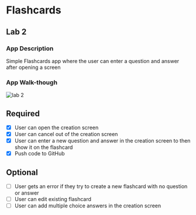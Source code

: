 # Flashcards

## Lab 2

### App Description
Simple Flashcards app where the user can enter a question and answer after opening a screen

### App Walk-though
![lab 2 ](https://user-images.githubusercontent.com/90944924/159084241-7a5fbbee-3e4e-4ee4-84a2-129b5bc569b0.gif)



## Required
- [x] User can open the creation screen
- [x] User can cancel out of the creation screen
- [x] User can enter a new question and answer in the creation screen to then show it on the flashcard
- [x] Push code to GitHub
## Optional
- [ ] User gets an error if they try to create a new flashcard with no question or answer
- [ ] User can edit existing flashcard
- [ ] User can add multiple choice answers in the creation screen
